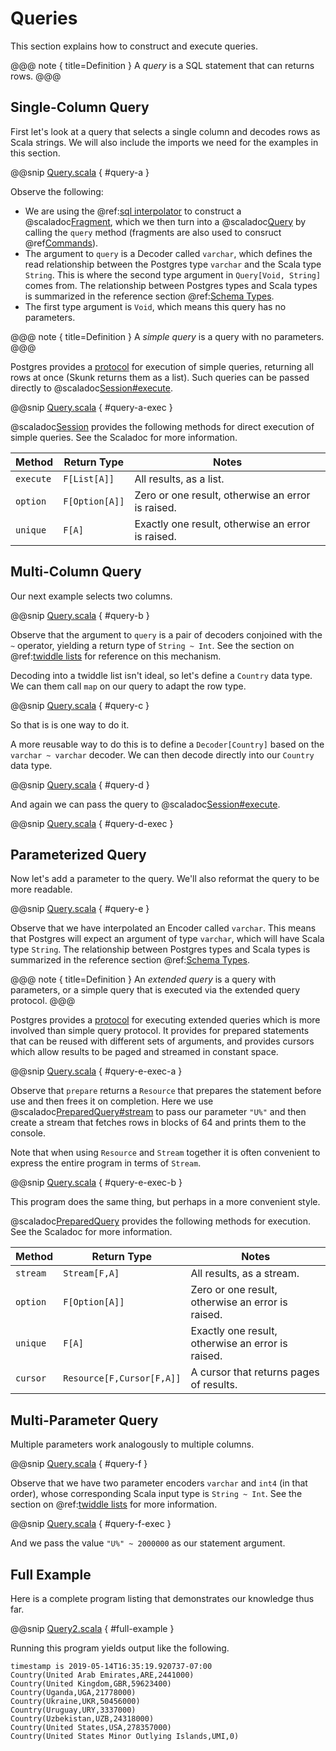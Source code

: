 # Queries

This section explains how to construct and execute queries.

@@@ note { title=Definition }
A *query* is a SQL statement that can returns rows.
@@@

## Single-Column Query

First let's look at a query that selects a single column and decodes rows as Scala strings. We will also include the imports we need for the examples in this section.

@@snip [Query.scala](/modules/docs/src/main/scala/tutorial/Query.scala) { #query-a }

Observe the following:

- We are using the @ref:[sql interpolator](../reference/Fragments.md) to construct a @scaladoc[Fragment](skunk.Fragment), which we then turn into a @scaladoc[Query](skunk.Query) by calling the `query` method (fragments are also used to consruct @ref[Commands](Command.md)).
- The argument to `query` is a Decoder called `varchar`, which defines the read relationship between the Postgres type `varchar` and the Scala type `String`. This is where the second type argument in `Query[Void, String]` comes from. The relationship between Postgres types and Scala types is summarized in the reference section @ref:[Schema Types](../reference/SchemaTypes.md).
- The first type argument is `Void`, which means this query has no parameters.

@@@ note { title=Definition }
A *simple query* is a query with no parameters.
@@@

Postgres provides a [protocol](https://www.postgresql.org/docs/10/protocol-flow.html#id-1.10.5.7.4) for execution of simple queries, returning all rows at once (Skunk returns them as a list). Such queries can be passed directly to @scaladoc[Session#execute](skunk.Session#execute).

@@snip [Query.scala](/modules/docs/src/main/scala/tutorial/Query.scala) { #query-a-exec }

@scaladoc[Session](skunk.Session) provides the following methods for direct execution of simple queries. See the Scaladoc for more information.

| Method    | Return Type    | Notes                                             |
|-----------|----------------|---------------------------------------------------|
| `execute` | `F[List[A]]`   | All results, as a list.                           |
| `option`  | `F[Option[A]]` | Zero or one result, otherwise an error is raised. |
| `unique`  | `F[A]`         | Exactly one result, otherwise an error is raised. |

## Multi-Column Query

Our next example selects two columns.

@@snip [Query.scala](/modules/docs/src/main/scala/tutorial/Query.scala) { #query-b }

Observe that the argument to `query` is a pair of decoders conjoined with the `~` operator, yielding a return type of `String ~ Int`. See the section on @ref:[twiddle lists](../reference/TwiddleLists.md) for reference on this mechanism.

Decoding into a twiddle list isn't ideal, so let's define a `Country` data type. We can them call `map` on our query to adapt the row type.

@@snip [Query.scala](/modules/docs/src/main/scala/tutorial/Query.scala) { #query-c }

So that is is one way to do it.

A more reusable way to do this is to define a `Decoder[Country]` based on the `varchar ~ varchar` decoder. We can then decode directly into our `Country` data type.

@@snip [Query.scala](/modules/docs/src/main/scala/tutorial/Query.scala) { #query-d }

And again we can pass the query to @scaladoc[Session#execute](skunk.Session#execute).

@@snip [Query.scala](/modules/docs/src/main/scala/tutorial/Query.scala) { #query-d-exec }


## Parameterized Query

Now let's add a parameter to the query. We'll also reformat the query to be more readable.

@@snip [Query.scala](/modules/docs/src/main/scala/tutorial/Query.scala) { #query-e }

Observe that we have interpolated an Encoder called `varchar`. This means that Postgres will expect an argument of type `varchar`, which will have Scala type `String`. The relationship between Postgres types and Scala types is summarized in the reference section @ref:[Schema Types](../reference/SchemaTypes.md).

@@@ note { title=Definition }
An *extended query* is a query with parameters, or a simple query that is executed via the extended query protocol.
@@@

Postgres provides a [protocol](https://www.postgresql.org/docs/10/protocol-flow.html#PROTOCOL-FLOW-EXT-QUERY) for executing extended queries which is more involved than simple query protocol. It provides for prepared statements that can be reused with different sets of arguments, and provides cursors which allow results to be paged and streamed in constant space.

@@snip [Query.scala](/modules/docs/src/main/scala/tutorial/Query.scala) { #query-e-exec-a }

Observe that `prepare` returns a `Resource` that prepares the statement before use and then frees it on completion. Here we use @scaladoc[PreparedQuery#stream](skunk.PreparedQuery#stream) to pass our parameter `"U%"` and then create a stream that fetches rows in blocks of 64 and prints them to the console.

Note that when using `Resource` and `Stream` together it is often convenient to express the entire program in terms of `Stream`.

@@snip [Query.scala](/modules/docs/src/main/scala/tutorial/Query.scala) { #query-e-exec-b }

This program does the same thing, but perhaps in a more convenient style.

@scaladoc[PreparedQuery](skunk.PreparedQuery) provides the following methods for execution. See the Scaladoc for more information.

| Method    | Return Type                | Notes                                             |
|-----------|----------------------------|---------------------------------------------------|
| `stream`  | `Stream[F,A]`              | All results, as a stream.                         |
| `option`  | `F[Option[A]]`             | Zero or one result, otherwise an error is raised. |
| `unique`  | `F[A]`                     | Exactly one result, otherwise an error is raised. |
| `cursor`  | `Resource[F,Cursor[F,A]]`  | A cursor that returns pages of results.           |

## Multi-Parameter Query

Multiple parameters work analogously to multiple columns.

@@snip [Query.scala](/modules/docs/src/main/scala/tutorial/Query.scala) { #query-f }

Observe that we have two parameter encoders `varchar` and `int4` (in that order), whose corresponding Scala input type is `String ~ Int`. See the section on @ref:[twiddle lists](../reference/TwiddleLists.md) for more information.

@@snip [Query.scala](/modules/docs/src/main/scala/tutorial/Query.scala) { #query-f-exec }

And we pass the value `"U%" ~ 2000000` as our statement argument.

## Full Example

Here is a complete program listing that demonstrates our knowledge thus far.

@@snip [Query2.scala](/modules/docs/src/main/scala/tutorial/Query2.scala) { #full-example }

Running this program yields output like the following.

```
timestamp is 2019-05-14T16:35:19.920737-07:00
Country(United Arab Emirates,ARE,2441000)
Country(United Kingdom,GBR,59623400)
Country(Uganda,UGA,21778000)
Country(Ukraine,UKR,50456000)
Country(Uruguay,URY,3337000)
Country(Uzbekistan,UZB,24318000)
Country(United States,USA,278357000)
Country(United States Minor Outlying Islands,UMI,0)
```

